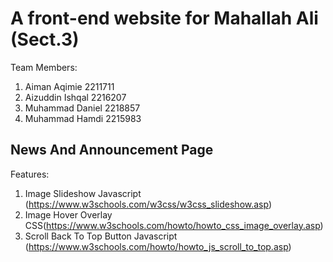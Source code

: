 # A front-end website for Mahallah Ali (Sect.3)

Team Members:
1. Aiman Aqimie 2211711
2. Aizuddin Ishqal 2216207
3. Muhammad Daniel 2218857
4. Muhammad Hamdi 2215983


News And Announcement Page
----------------------------------------------
Features:
1. Image Slideshow Javascript (https://www.w3schools.com/w3css/w3css_slideshow.asp)
2. Image Hover Overlay CSS(https://www.w3schools.com/howto/howto_css_image_overlay.asp)
3. Scroll Back To Top Button Javascript (https://www.w3schools.com/howto/howto_js_scroll_to_top.asp)
